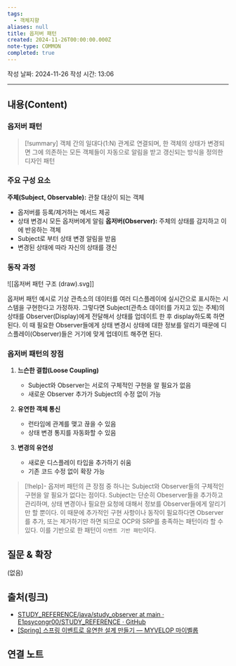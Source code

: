 ```yaml
---
tags:
  - 객체지향
aliases: null
title: 옵저버 패턴
created: 2024-11-26T00:00:00.000Z
note-type: COMMON
completed: true
---
```

작성 날짜: 2024-11-26
작성 시간: 13:06


----
## 내용(Content)

### 옵저버 패턴

>[!summary]
>객체 간의 일대다(1:N) 관계로 연결되며, 한 객체의 상태가 변경되면 그에 의존하는 모든 객체들이 자동으로 알림을 받고 갱신되는 방식을 정의한 디자인 패턴

### 주요 구성 요소

**주체(Subject, Observable):** 관찰 대상이 되는 객체
- 옵저버를 등록/제거하는 메서드 제공
- 상태 변경시 모든 옵저버에게 알림
**옵저버(Observer):** 주체의 상태를 감지하고 이에 반응하는 객체
- Subject로 부터 상태 변경 알림을 받음
- 변경된 상태에 따라 자신의 상태를 갱신

### 동작 과정

![[옵저버 패턴 구조 (draw).svg]]

옵저버 패턴 예시로 기상 관측소의 데이터를 여러 디스플레이에 실시간으로 표시하는 시스템을 구현한다고 가정하자. 그렇다면 Subject(관측소 데이터를 가지고 있는 주체)의 상태를 Observer(Display)에게 전달해서 상태를 업데이트 한 후 display하도록 하면 된다. 이 때 필요한 Observer들에게 상태 변경시 상태에 대한 정보를 알리기 때문에 디스플레이(Observer)들은 거기에 맞게 업데이트 해주면 된다.

### 옵저버 패턴의 장점

1. **느슨한 결합(Loose Coupling)**
	- Subject와 Observer는 서로의 구체적인 구현을 알 필요가 없음
	- 새로운 Observer 추가가 Subject의 수정 없이 가능

2. **유연한 객체 통신**
	- 런타임에 관계를 맺고 끊을 수 있음
	- 상태 변경 통지를 자동화할 수 있음

3. **변경의 유연성**
	- 새로운 디스플레이 타입을 추가하기 쉬움
	- 기존 코드 수정 없이 확장 가능

>[!help]- 
> 옵저버 패턴의 큰 장점 중 하나는 Subject와 Observer들의 구체적인 구현을 알 필요가 없다는 점이다. Subject는 단순히 Obeserver들을 추가하고 관리하며, 상태 변경이나 필요한 요청에 대해서 정보를 Observer들에게 알리기만 할 뿐이다. 이 때문에 추가적인 구현 사항이나 동작이 필요하다면 Observer를 추가, 또는 제거하기만 하면 되므로 OCP와 SRP를 충족하는 패턴이라 할 수 있다. 이를 기반으로 한 패턴이 `이벤트 기반 패턴`이다. 



## 질문 & 확장

(없음)

## 출처(링크)

- [STUDY\_REFERENCE/java/study\_observer at main · E1psycongr00/STUDY\_REFERENCE · GitHub](https://github.com/E1psycongr00/STUDY_REFERENCE/tree/main/java/study_observer)
- [\[Spring\] 스프링 이벤트로 유연한 설계 만들기 — MYVELOP 마이벨롭](https://myvelop.tistory.com/231#1-2.%20Modular%20Monolithic%20Architecture-1)

## 연결 노트











